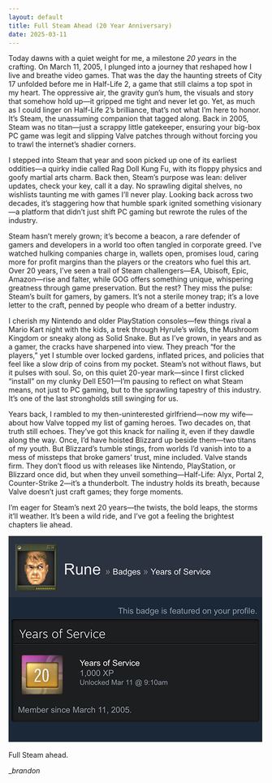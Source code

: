 ```yaml
---
layout: default
title: Full Steam Ahead (20 Year Anniversary)
date: 2025-03-11
---
```



Today dawns with a quiet weight for me, a milestone _20 years_ in the crafting. On March 11, 2005, I plunged into a journey that reshaped how I live and breathe video games. That was the day the haunting streets of City 17 unfolded before me in Half-Life 2, a game that still claims a top spot in my heart. The oppressive air, the gravity gun’s hum, the visuals and story that somehow hold up—it gripped me tight and never let go. Yet, as much as I could linger on Half-Life 2’s brilliance, that’s not what I’m here to honor. It’s Steam, the unassuming companion that tagged along. Back in 2005, Steam was no titan—just a scrappy little gatekeeper, ensuring your big-box PC game was legit and slipping Valve patches through without forcing you to trawl the internet’s shadier corners.

I stepped into Steam that year and soon picked up one of its earliest oddities—a quirky indie called Rag Doll Kung Fu, with its floppy physics and goofy martial arts charm. Back then, Steam’s purpose was lean: deliver updates, check your key, call it a day. No sprawling digital shelves, no wishlists taunting me with games I’ll never play. Looking back across two decades, it’s staggering how that humble spark ignited something visionary—a platform that didn’t just shift PC gaming but rewrote the rules of the industry.

Steam hasn’t merely grown; it’s become a beacon, a rare defender of gamers and developers in a world too often tangled in corporate greed. I’ve watched hulking companies charge in, wallets open, promises loud, caring more for profit margins than the players or the creators who fuel this art. Over 20 years, I’ve seen a trail of Steam challengers—EA, Ubisoft, Epic, Amazon—rise and falter, while GOG offers something unique, whispering greatness through game preservation. But the rest? They miss the pulse: Steam’s built for gamers, by gamers. It’s not a sterile money trap; it’s a love letter to the craft, penned by people who dream of a better industry.

I cherish my Nintendo and older PlayStation consoles—few things rival a Mario Kart night with the kids, a trek through Hyrule’s wilds, the Mushroom Kingdom or sneaky along as Solid Snake. But as I’ve grown, in years and as a gamer, the cracks have sharpened into view. They preach “for the players,” yet I stumble over locked gardens, inflated prices, and policies that feel like a slow drip of coins from my pocket. Steam’s not without flaws, but it pulses with soul. So, on this quiet 20-year mark—since I first clicked “install” on my clunky Dell E501—I’m pausing to reflect on what Steam means, not just to PC gaming, but to the sprawling tapestry of this industry. It’s one of the last strongholds still swinging for us.

Years back, I rambled to my then-uninterested girlfriend—now my wife—about how Valve topped my list of gaming heroes. Two decades on, that truth still echoes. They’ve got this knack for nailing it, even if they dawdle along the way. Once, I’d have hoisted Blizzard up beside them—two titans of my youth. But Blizzard’s tumble stings, from worlds I’d vanish into to a mess of missteps that broke gamers’ trust, mine included. Valve stands firm. They don’t flood us with releases like Nintendo, PlayStation, or Blizzard once did, but when they unveil something—Half-Life: Alyx, Portal 2, Counter-Strike 2—it’s a thunderbolt. The industry holds its breath, because Valve doesn’t just craft games; they forge moments.

I’m eager for Steam’s next 20 years—the twists, the bold leaps, the storms it’ll weather. It’s been a wild ride, and I’ve got a feeling the brightest chapters lie ahead.

![20 Years of Steam](/images/steam_20_years.jpg)

Full Steam ahead.

__brandon_
